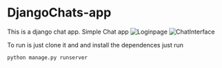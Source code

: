 # DjangoChats-app
This is a django chat app.
Simple Chat app
![Loginpage](https://user-images.githubusercontent.com/81758774/160160574-c47aa049-0394-4218-a0c9-d2509d6274dd.png)
![ChatInterface](https://user-images.githubusercontent.com/81758774/160160976-9dd32493-ca01-4a9f-9d5e-0ef2d8806854.png)

To run is just clone it and and install the dependences just run

`python manage.py runserver`
